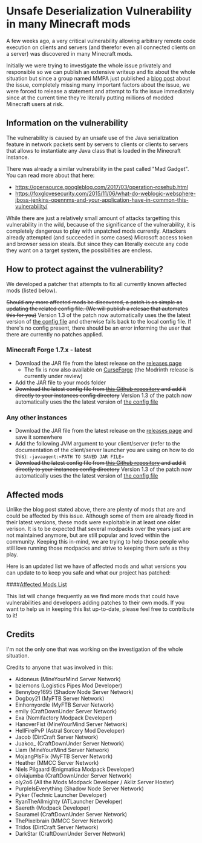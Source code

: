 # Unsafe Deserialization Vulnerability in many Minecraft mods

A few weeks ago, a very critical vulnerability allowing arbitrary remote code execution on clients and servers (and therefor even all connected clients on a server) was discovered in many Minecraft mods.

Initially we were trying to investigate the whole issue privately and responsible so we can publish an extensive writeup and fix about the whole situation but since a group
named MMPA just published a [blog post](https://blog.mmpa.info/posts/bleeding-pipe/) about the issue, completely missing many important factors about the issue, we were forced to release a statement and attempt to fix the issue immediately since at
the current time they're literally putting millions of modded Minecraft users at risk.

## Information on the vulnerability

The vulnerability is caused by an unsafe use of the Java serialization feature in network packets sent by servers to clients or clients to servers that allows to instantiate any Java class that is loaded in the Minecraft instance.

There was already a similar vulnerability in the past called "Mad Gadget". You can read more about that here:
- https://opensource.googleblog.com/2017/03/operation-rosehub.html
- https://foxglovesecurity.com/2015/11/06/what-do-weblogic-websphere-jboss-jenkins-opennms-and-your-application-have-in-common-this-vulnerability/

While there are just a relatively small amount of attacks targetting this vulnerability in the wild, because of the significance of the vulnerability, it is completely dangerous to play with unpatched mods currently.
Attackers already attempted (and succeeded in some cases) Microsoft access token and browser session steals. But since they can literally execute any code they want on a target system, the possibilities are endless.

## How to protect against the vulnerability?

We developed a patcher that attempts to fix all currently known affected mods (listed below).

~~Should any more affected mods be discovered, a patch is as simple as updating the related config file. (We will publish a relesae that automates this for you)~~ Version 1.3 of the patch now automatically uses the the latest version of [the config file](https://github.com/dogboy21/serializationisbad/blob/master/serializationisbad.json) and otherwise falls back to the local config file. If there's no config present, there should be an error informing the user that there are currently no patches applied.

### Minecraft Forge 1.7.x - latest

- Download the JAR file from the latest release on the [releases page](https://github.com/dogboy21/serializationisbad/releases)
  - The fix is now also available on [CurseForge](https://www.curseforge.com/minecraft/mc-mods/serializationisbad) (the Modrinth release is currently under review)
- Add the JAR file to your mods folder
- ~~Download the latest config file from [this Github repository](https://github.com/dogboy21/serializationisbad/blob/master/serializationisbad.json) and add it directly to your instances config directory~~  Version 1.3 of the patch now automatically uses the the latest version of [the config file](https://github.com/dogboy21/serializationisbad/blob/master/serializationisbad.json)

### Any other instances

- Download the JAR file from the latest release on the [releases page](https://github.com/dogboy21/serializationisbad/releases) and save it somewhere
- Add the following JVM argument to your client/server (refer to the documentation of the client/server launcher you are using on how to do this): `-javaagent:<PATH TO SAVED JAR FILE>`
- ~~Download the latest config file from [this Github repository](https://github.com/dogboy21/serializationisbad/blob/master/serializationisbad.json) and add it directly to your instances config directory~~ Version 1.3 of the patch now automatically uses the the latest version of [the config file](https://github.com/dogboy21/serializationisbad/blob/master/serializationisbad.json)

## Affected mods

Unlike the blog post stated above, there are plenty of mods that are and could be affected by this issue. Although some of them are already fixed in their latest versions, these mods were exploitable in at least one older verison. It is to be expected that several modpacks over the years just are not maintained anymore, but are still popular and loved within the community. Keeping this in-mind, we are trying to help those people who still love running those modpacks and strive to keeping them safe as they play. 

Here is an updated list we have of affected mods and what versions you can update to to keep you safe and what our project has patched:

####[Affected Mods List](docs/mods.md)

This list will change frequently as we find more mods that could have vulnerabilities and developers adding patches to their own mods. If you want to help us in keeping this list up-to-date, please feel free to contribute to it! 


## Credits

I'm not the only one that was working on the investigation of the whole situation.

Credits to anyone that was involved in this:

- Aidoneus (MineYourMind Server Network)
- bziemons (Logistics Pipes Mod Developer)
- Bennyboy1695 (Shadow Node Server Network)
- Dogboy21 (MyFTB Server Network)
- Einhornyordle (MyFTB Server Network)
- emily (CraftDownUnder Server Network)
- Exa (Nomifactory Modpack Developer)
- HanoverFist (MineYourMind Server Network)
- HellFirePvP (Astral Sorcery Mod Developer)
- Jacob (DirtCraft Server Network)
- Juakco_ (CraftDownUnder Server Network)
- Lìam (MineYourMind Server Network)
- MojangPlsFix (MyFTB Server Network)
- Heather (MMCC Server Network)
- Niels Pilgaard (Enigmatica Modpack Developer)
- oliviajumba (CraftDownUnder Server Network)
- oly2o6 (All the Mods Modpack Developer / Akliz Server Hoster)
- PurpleIsEverything (Shadow Node Server Network)
- Pyker (Technic Launcher Developer)
- RyanTheAllmighty (ATLauncher Developer)
- Saereth (Modpack Developer)
- Sauramel (CraftDownUnder Server Network)
- ThePixelbrain (MMCC Server Network)
- Tridos (DirtCraft Server Network)
- DarkStar (CraftDownUnder Server Network)

